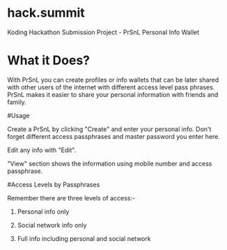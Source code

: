 # hack.summit
Koding 
Hackathon Submission Project - PrSnL Personal Info Wallet



# What it Does?

With PrSnL you can create profiles or info wallets that can be later shared with other users of the internet with different access level pass phrases.
PrSnL makes it easier to share your personal information with friends and family.



#Usage

Create a PrSnL by clicking "Create" and enter your personal info. Don't forget different access passphrases and master password you enter here.

Edit any info with "Edit".

"View" section shows the information using mobile number and access passphrase.



#Access Levels by Passphrases

Remember there are three levels of access:-

1. Personal info only

2. Social network info only

3. Full info including personal and social network
